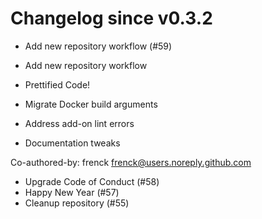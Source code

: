 # Changelog since v0.3.2
- Add new repository workflow (#59)

* Add new repository workflow

* Prettified Code!

* Migrate Docker build arguments

* Address add-on lint errors

* Documentation tweaks

Co-authored-by: frenck <frenck@users.noreply.github.com> 
- Upgrade Code of Conduct (#58) 
- Happy New Year (#57) 
- Cleanup repository (#55) 
